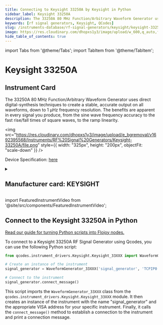 ```yaml
---
title: Connecting to Keysight 33250A by Keysight in Python
sidebar_label: Keysight 33250A
description: The 33250A 80 MHz Function/Arbitrary Waveform Generator uses direct digital-synthesis techniques to create a stable, accurate output on all waveforms, down to 1 µHz frequency resolution. The benefits are apparent in every signal you produce, from the sine wave frequency accuracy to the fast rise/fall times of square waves, to the ramp linearity.
keywords: [rf signal generators, Keysight, QCodes]
slug: /instruments-database/rf-signal-generators/keysight/keysight-33250a
image: https://res.cloudinary.com/dhopxs1y3/image/upload/w_600,q_auto,f_auto/e_bgremoval/v1692395568/Instruments/RF%20Signal%20Generators/Keysight-33250A/file.jpg
hide_table_of_contents: true
---
```


import Tabs from '@theme/Tabs';
import TabItem from '@theme/TabItem';

# Keysight 33250A

## Instrument Card

<div className="flex">

<div>

The 33250A 80 MHz Function/Arbitrary Waveform Generator uses direct digital-synthesis techniques to create a stable, accurate output on all waveforms, down to 1 µHz frequency resolution. The benefits are apparent in every signal you produce, from the sine wave frequency accuracy to the fast rise/fall times of square waves, to the ramp linearity.

</div>

<img src="https://res.cloudinary.com/dhopxs1y3/image/upload/e_bgremoval/v1692395568/Instruments/RF%20Signal%20Generators/Keysight-33250A/file.png" style={{ width: "325px", height: "200px", objectFit: "scale-down" }} />

</div>

<div className="flex text-center">

<p>Device Specification: <a target="\_blank" href="https://www.keysight.com/us/en/assets/7018-06693/data-sheets/5968-8807.pdf">here</a></p>

</div>

<details style={{ marginTop: "15px"}}>
<summary><h2>Manufacturer card: KEYSIGHT</h2></summary>

<img src="https://res.cloudinary.com/dhopxs1y3/image/upload/v1692125973/Instruments/Vendor%20Logos/Keysight.png" style={{ width: "100%", height: "170px",objectFit: "scale-down" }} />

Keysight Technologies, or Keysight, is an American company that manufactures electronics test and measurement equipment and software.

<ul>
  <li>Headquarters: USA</li>
  <li>Yearly Revenue (millions, USD): 5420.0</li>
  <li>Vendor Website: <a href="https://www.keysight.com/us/en/home.html">here</a></li>
</ul>
</details>

import FeaturedInstrumentVideo from '@site/src/components/FeaturedInstrumentVideo';

<FeaturedInstrumentVideo category='RF_SIGNAL_GENERATORS' manufacturer='KEYSIGHT'></FeaturedInstrumentVideo>


## Connect to the Keysight 33250A in Python

[Read our guide for turning Python scripts into Flojoy nodes.](https://docs.flojoy.ai/custom-nodes/creating-custom-node/)
<Tabs>

<TabItem value="Flojoy" label="Flojoy" className="flojoy-instrument-tabs">

<NodeCardCollection category='RF_SIGNAL_GENERATORS' manufacturer='KEYSIGHT'></NodeCardCollection>

</TabItem>
<TabItem value="QCodes" label="QCodes">

To connect to a Keysight 33250A RF Signal Generator using Qcodes, you can use the following Python script:

```python
from qcodes.instrument_drivers.Keysight.Keysight_33XXX import WaveformGenerator_33XXX

# Create an instance of the instrument
signal_generator = WaveformGenerator_33XXX('signal_generator', 'TCPIP0::192.168.1.1::INSTR')

# Connect to the instrument
signal_generator.connect_message()
```

This script imports the `WaveformGenerator_33XXX` class from the `qcodes.instrument_drivers.Keysight.Keysight_33XXX` module. It then creates an instance of the instrument with the name "signal_generator" and the appropriate VISA address for your specific instrument. Finally, it calls the `connect_message()` method to establish a connection to the instrument and print a connection message.

</TabItem>
</Tabs>